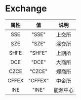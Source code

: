 # Exchange

|         属性         |          值           |     说明     |
| :------------------: | :---------------------: | :----------: |
| SSE  | "SSE" | 上交所  |
| SZE  | "SZE" | 深交所  |
| SHFE  | "SHFE" | 上期所  |
| DCE  | "DCE" | 大商所  |
| CZCE  | "CZCE" | 郑商所  |
| CFFEX  | "CFFEX" | 中金所  |
| INE  | "INE" | 能源中心  |

